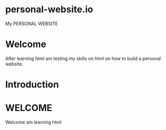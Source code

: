 # personal-website.io
My PERSONAL WEBSITE

# Welcome
After learning html am testing my skills on html on how to build a personal website.

# Introduction

<!DOCTYPE html>
<html lang="en">
<head>
  <meta charset="UTF-8">
  <title>Personal-website</title>
</head>
  <body>
    <h1>WELCOME</h1>
    <P>Welcome am learning html</p>
  
  </body>
</html>
